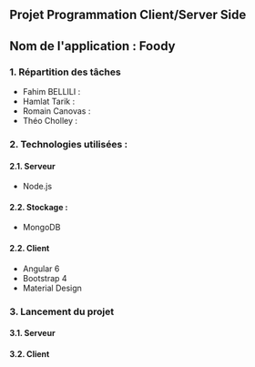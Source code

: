 ## Projet Programmation Client/Server Side

## Nom de l'application : Foody

### 1. Répartition des tâches
* Fahim BELLILI  : 
* Hamlat Tarik   :
* Romain Canovas :
* Théo Cholley   :

### 2. Technologies utilisées : 
#### 2.1. Serveur
* Node.js

#### 2.2. Stockage : 
* MongoDB

#### 2.2. Client
* Angular 6
* Bootstrap 4
* Material Design

### 3. Lancement du projet 
#### 3.1. Serveur
#### 3.2. Client
